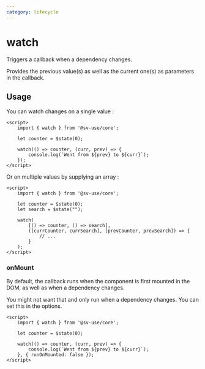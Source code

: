 ```yaml
---
category: lifecycle
---
```


# watch

Triggers a callback when a dependency changes.

Provides the previous value(s) as well as the current one(s) as parameters in the callback.

## Usage

You can watch changes on a single value :

```svelte
<script>
	import { watch } from '@sv-use/core';

	let counter = $state(0);

	watch(() => counter, (curr, prev) => {
        console.log(`Went from ${prev} to ${curr}`);
    });
</script>
```

Or on multiple values by supplying an array :

```svelte
<script>
	import { watch } from '@sv-use/core';

	let counter = $state(0);
    let search = $state("");

	watch(
        [() => counter, () => search],
        ([currCounter, currSearch], [prevCounter, prevSearch]) => {
            // ...
        }
    );
</script>
```

### onMount

By default, the callback runs when the component is first mounted in the DOM,
as well as when a dependency changes.

You might not want that and only run when a dependency changes. You can set
this in the options.

```svelte
<script>
	import { watch } from '@sv-use/core';

	let counter = $state(0);

	watch(() => counter, (curr, prev) => {
        console.log(`Went from ${prev} to ${curr}`);
    }, { runOnMounted: false });
</script>
```
